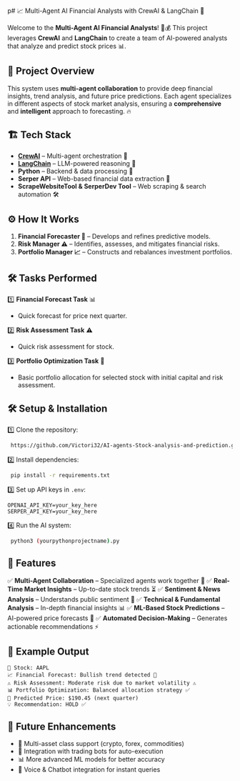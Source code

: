 p# 📈 Multi-Agent AI Financial Analysts with CrewAI & LangChain 🚀

Welcome to the **Multi-Agent AI Financial Analysts**! 🤖💰 This project leverages **CrewAI** and **LangChain** to create a team of AI-powered analysts that analyze and predict stock prices 📊. 

## 🎯 Project Overview

This system uses **multi-agent collaboration** to provide deep financial insights, trend analysis, and future price predictions. Each agent specializes in different aspects of stock market analysis, ensuring a **comprehensive** and **intelligent** approach to forecasting. 🔥

## 🏗️ Tech Stack

- **[CrewAI](https://github.com/CrewAI/crewAI)** – Multi-agent orchestration 🤝
- **[LangChain](https://www.langchain.com/)** – LLM-powered reasoning 🧠
- **Python** – Backend & data processing 🐍
- **Serper API** – Web-based financial data extraction 📡
- **ScrapeWebsiteTool & SerperDev Tool** – Web scraping & search automation 🛠️

## ⚙️ How It Works

1. **Financial Forecaster 🤖** – Develops and refines predictive models.
2. **Risk Manager ⚠️** – Identifies, assesses, and mitigates financial risks.
3. **Portfolio Manager 📈** – Constructs and rebalances investment portfolios.

## 🛠️ Tasks Performed

1️⃣ **Financial Forecast Task** 📊
   - Quick forecast for price next quarter.

2️⃣ **Risk Assessment Task** ⚠️
   - Quick risk assessment for stock.

3️⃣ **Portfolio Optimization Task** 📌
   - Basic portfolio allocation for selected stock with initial capital and risk assessment.

## 🛠️ Setup & Installation

1️⃣ Clone the repository:
```bash
 https://github.com/Victori32/AI-agents-Stock-analysis-and-prediction.git
```

2️⃣ Install dependencies:
```bash
 pip install -r requirements.txt
```

3️⃣ Set up API keys in `.env`:
```env
OPENAI_API_KEY=your_key_here
SERPER_API_KEY=your_key_here
```

4️⃣ Run the AI system:
```bash
 python3 (yourpythonprojectname).py
```

## 🎯 Features

✅ **Multi-Agent Collaboration** – Specialized agents work together 🤝
✅ **Real-Time Market Insights** – Up-to-date stock trends ⏳
✅ **Sentiment & News Analysis** – Understands public sentiment 📢
✅ **Technical & Fundamental Analysis** – In-depth financial insights 📊
✅ **ML-Based Stock Predictions** – AI-powered price forecasts 🔮
✅ **Automated Decision-Making** – Generates actionable recommendations ⚡

## 📌 Example Output

```
📢 Stock: AAPL
📈 Financial Forecast: Bullish trend detected 🚀
⚠️ Risk Assessment: Moderate risk due to market volatility ⚠️
📊 Portfolio Optimization: Balanced allocation strategy ✅
🔮 Predicted Price: $190.45 (next quarter)
💡 Recommendation: HOLD ✅
```

## 🚀 Future Enhancements

- 🏦 Multi-asset class support (crypto, forex, commodities)
- 📡 Integration with trading bots for auto-execution
- 📊 More advanced ML models for better accuracy
- 🤖 Voice & Chatbot integration for instant queries





